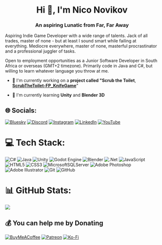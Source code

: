 <h1 align="center">Hi 👋, I'm Nico Novikov</h1>
<h3 align="center">An aspiring Lunatic from Far, Far Away</h3>

Aspiring Indie Game Developer with a wide range of talents. Jack of all trades, master of none - but at least I sound smart while failing at everything. Mediocre everywhere, master of none, masterful procrastinator and a professional juggler of tasks.

Open to employment opportunities as a Junior Software Developer in South Africa or overseas (GMT+2 timezone). Primarily code in Java and C#, but willing to learn whatever language you throw at me.

- 🔭 I'm currently working on a **project called "Scrub the Toilet**, <a href="https://github.com/mnov23/ScrubTheToilet-FP_KnifeGame" target="blank">**ScrubTheToilet-FP_KnifeGame**</a>"

- 🌱 I'm currently learning **Unity** and **Blender 3D**

## 🌐 Socials:
[![Bluesky](https://img.shields.io/badge/bluesky-0285FF?logo=bluesky&logoColor=%23FFFFFF)](https://bsky.app/profile/redbeardpirate.bsky.social) [![Discord](https://img.shields.io/badge/Discord-%237289DA.svg?logo=discord&logoColor=white)](https://discord.gg/WCJePqwNQz) [![Instagram](https://img.shields.io/badge/Instagram-%23E4405F.svg?logo=Instagram&logoColor=white)](https://www.instagram.com/redbeardpiratestudio) [![LinkedIn](https://img.shields.io/badge/LinkedIn-%230077B5.svg?logo=linkedin&logoColor=white)](https://www.linkedin.com/in/nico-novikov-b47b5a1b4/) [![YouTube](https://img.shields.io/badge/YouTube-%23FF0000.svg?logo=YouTube&logoColor=white)](https://www.youtube.com/@RedbeardPirateStudio) 

# 💻 Tech Stack:
![C#](https://img.shields.io/badge/c%23-%23239120.svg?style=for-the-badge&logo=csharp&logoColor=white) ![Java](https://img.shields.io/badge/java-%23ED8B00.svg?style=for-the-badge&logo=openjdk&logoColor=white) ![Unity](https://img.shields.io/badge/unity-%23000000.svg?style=for-the-badge&logo=unity&logoColor=white) ![Godot Engine](https://img.shields.io/badge/GODOT-%23FFFFFF.svg?style=for-the-badge&logo=godot-engine) ![Blender](https://img.shields.io/badge/blender-%23F5792A.svg?style=for-the-badge&logo=blender&logoColor=white) ![.Net](https://img.shields.io/badge/.NET-5C2D91?style=for-the-badge&logo=.net&logoColor=white) ![JavaScript](https://img.shields.io/badge/javascript-%23323330.svg?style=for-the-badge&logo=javascript&logoColor=%23F7DF1E) ![HTML5](https://img.shields.io/badge/html5-%23E34F26.svg?style=for-the-badge&logo=html5&logoColor=white) ![CSS3](https://img.shields.io/badge/css3-%231572B6.svg?style=for-the-badge&logo=css3&logoColor=white) ![MicrosoftSQLServer](https://img.shields.io/badge/Microsoft%20SQL%20Server-CC2927?style=for-the-badge&logo=microsoft%20sql%20server&logoColor=white) ![Adobe Photoshop](https://img.shields.io/badge/adobe%20photoshop-%2331A8FF.svg?style=for-the-badge&logo=adobe%20photoshop&logoColor=white) ![Adobe Illustrator](https://img.shields.io/badge/adobe%20illustrator-%23FF9A00.svg?style=for-the-badge&logo=adobe%20illustrator&logoColor=white) ![Git](https://img.shields.io/badge/git-%23F05033.svg?style=for-the-badge&logo=git&logoColor=white) ![GitHub](https://img.shields.io/badge/github-%23121011.svg?style=for-the-badge&logo=github&logoColor=white)

# 📊 GitHub Stats:
![](https://github-readme-stats.vercel.app/api/top-langs/?username=mnov23&theme=dark&hide_border=false&include_all_commits=false&count_private=false&layout=compact)

## 💰 You can help me by Donating
[![BuyMeACoffee](https://img.shields.io/badge/Buy%20Me%20a%20Coffee-ffdd00?style=for-the-badge&logo=buy-me-a-coffee&logoColor=black)](https://buymeacoffee.com/mnov23) [![Patreon](https://img.shields.io/badge/Patreon-F96854?style=for-the-badge&logo=patreon&logoColor=white)](https://patreon.com/tbd) [![Ko-Fi](https://img.shields.io/badge/Ko--fi-F16061?style=for-the-badge&logo=ko-fi&logoColor=white)](https://ko-fi.com/mnov23) 

<!-- Proudly created with GPRM ( https://gprm.itsvg.in ) -->
<!-- Proof-read and lovingly vibe-coded by Claude - the chef's kiss to flex on manual coders -->